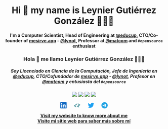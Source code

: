 <h1 align="center">
  Hi 👋 my name is Leynier Gutiérrez González 👨🏻‍💻
</h1>

<h4 align="center">
  <p>I'm a Computer Scientist, Head of Engineering at <a href="https://educup.io">@educup</a>, CTO/Co-founder of <a href="https://mesirve.app">mesirve.app</a> - <a href="https://github.com/lynot">@lynot</a>, Professor at <a href="https://github.com/matcom">@matcom</a> and <code>#opensource</code> enthusiast</p>
</h4>

<h3 align="center">
  Hola 👋 me llamo Leynier Gutiérrez González 👨🏻‍💻
</h3>

<h5 align="center">
  <p>Soy Licenciado en Ciencia de la Computación, Jefe de Ingeniería en <a href="https://educup.io">@educup</a>, CTO/Cofundador de <a href="https://mesirve.app">mesirve.app</a> - <a href="https://github.com/lynot">@lynot</a>, Profesor en <a href="https://github.com/matcom">@matcom</a> y entusiasta del <code>#opensource</code></p>
</h5>

<p align="center">
  <a href="https://leynier.github.io"><img src="https://komarev.com/ghpvc/?username=leynier&label=Views&color=lightgrey&style=flat-square"/></a>
  <a href="https://twitter.com/leynier41"><img src="https://img.shields.io/twitter/follow/leynier41?style=social"/></a>
  <a href="https://github.com/leynier"><img src="https://img.shields.io/github/followers/leynier?label=follow&style=social"/></a>
  <a href="https://linkedin.com/in/leynier"><img src="https://img.shields.io/badge/leynier-blue?style=flat-square&logo=Linkedin&logoColor=white&link=https://linkedin.com/in/leynier"/></a>
</p>

<p align="center">
  <a href="https://linkedin.com/in/leynier" target="blank"><img align="center" src="linkedin.svg" alt="leynier" height="20" width="20" /></a>
  &nbsp;&nbsp;&nbsp;&nbsp;
  <a href="https://profile.codersrank.io/user/leynier" target="blank"><img align="center" src="codersrank.svg" alt="leynier" height="20" width="20" /></a>
  &nbsp;&nbsp;&nbsp;&nbsp;
  <a href="https://twitter.com/leynier41" target="blank"><img align="center" src="twitter.svg" alt="leynier" height="20" width="20" /></a>
  &nbsp;&nbsp;&nbsp;&nbsp;
  <a href="https://t.me/leynier" target="blank"><img align="center" src="telegram.svg" alt="leynier" height="20" width="20" /></a>
</p>

<p align="center">
  <a href="https://leynier.dev" target="blank">
    <strong>
      Visit my website to know more about me <br> Visite mi sitio web para saber más sobre mí
    </strong>
  </a>
</p>
